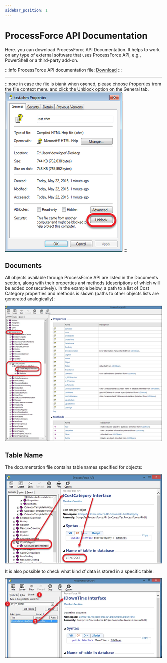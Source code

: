 ```yaml
---
sidebar_position: 1
---
```


# ProcessForce API Documentation

Here. you can download ProcessForce API Documentation. It helps to work on any type of external software that uses ProcessForce API, e.g., PowerShell or a third-party add-on.

:::info
    ProcessForce API documentation file: [Download](https://download.computec.one/media/processforce/CompuTec_ProcessForce_API.chm)
:::

---

:::note
    In case the file is blank when opened, please choose Properties from the file context menu and click the Unblock option on the General tab.
    ![Example](./media/processforce-api-doc/example.png)
:::

## Documents

All objects available through ProcessForce API are listed in the Documents section, along with their properties and methods (descriptions of which will be added consecutively). In the example below, a path to a list of Cost Category properties and methods is shown (paths to other objects lists are generated analogically):

![Documents](./media/processforce-api-doc/documents.webp)

## Table Name

The documentation file contains table names specified for objects:

![Table Name](./media/processforce-api-doc/table-name.webp)

It is also possible to check what kind of data is stored in a specific table:

![Table Search](./media/processforce-api-doc/table-search.webp)
